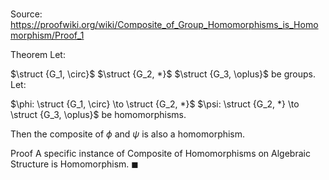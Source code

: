 # 

Source: https://proofwiki.org/wiki/Composite_of_Group_Homomorphisms_is_Homomorphism/Proof_1

Theorem
Let:

$\struct {G_1, \circ}$
$\struct {G_2, *}$
$\struct {G_3, \oplus}$
be groups.
Let:

$\phi: \struct {G_1, \circ} \to \struct {G_2, *}$
$\psi: \struct {G_2, *} \to \struct {G_3, \oplus}$
be homomorphisms.

Then the composite of $\phi$ and $\psi$ is also a homomorphism.


Proof
A specific instance of Composite of Homomorphisms on Algebraic Structure is Homomorphism.
$\blacksquare$





